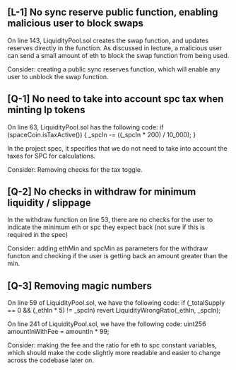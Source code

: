
## **[L-1]** No sync reserve public function, enabling malicious user to block swaps
On line 143, LiquidityPool.sol creates the swap function, and updates reserves directly in the function. As discussed in lecture, a malicious user can send a small amount of eth to block the swap function from being used. 

Consider: creating a public sync reserves function, which will enable any user to unblock the swap function. 


## **[Q-1]** No need to take into account spc tax when minting lp tokens

On line 63, LiquidityPool.sol has the following code:
            if (spaceCoin.isTaxActive()) {
            _spcIn -= ((_spcIn * 200) / 10_000);
        }

In the project spec, it specifies that we do not need to take into account the taxes for SPC for calculations. 

Consider: Removing checks for the tax toggle. 

## **[Q-2]** No checks in withdraw for minimum liquidity / slippage

In the withdraw function on line 53, there are no checks for the user to indicate the minimum eth or spc they expect back (not sure if this is required in the spec)


Consider: adding ethMin and spcMin as parameters for the withdraw functon and checking if the user is getting back an amount greater than the min.




## **[Q-3]** Removing magic numbers

On line 59 of LiquidityPool.sol, we have the following code:
    if (_totalSupply == 0 && (_ethIn * 5) != _spcIn) revert LiquidityWrongRatio(_ethIn, _spcIn);

On line 241 of LiquidityPool.sol, we have the following code:
    uint256 amountInWithFee = amountIn * 99;

Consider: making the fee and the ratio for eth to spc constant variables, which should make the code slightly more readable and easier to change across the codebase later on. 






